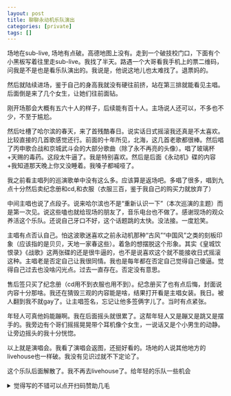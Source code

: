 ```yaml
---
layout: post
title: 聊聊永动机乐队演出 
categories: [private]
tags: []
---
```



场地在sub-live, 场地有点破。高德地图上没有。走到一个破技校门口，下面有个小黑板写着往里走sub-live。我找了半天。路遇一个大哥看我手机上的票二维码，问我是不是也是看乐队演出的。我说是，他说这地儿也太难找了。退票妈的。

然后就陆续进场，鉴于自己的身高我就没有硬往前挤，站在第三排就能看见主唱。后面倒是来了几个女生，让她们往前面钻。

刚开场那会大概有五六十人的样子，后续能有百十人。主场说人还可以，不多也不少，不至于尴尬。

然后吐槽了哈尔滨的春天，来了首残酷春日。说实话日式摇滚我还真是不太喜欢。比较直接的几首歌感觉还行。前面的十年所见，北海，这几首老歌都很棒。然后唱了丙申歌合战和京城武斗会的大部分歌曲（除了永不再亮的头像）。唱了玻璃杯+天赐的毒药。这段太牛逼了。我是特别喜欢。然后是后面《永动机》碟的内容+我知道那天晚上你又没睡着。我嗓子都喊哑了。

我之前看主唱列的巡演歌单中没有这么多。应该算是返场吧。多唱了很多，唱到九点十分然后卖纪念册和cd,和衣服（衣服三百，鉴于我自己的购买力就放弃了）

中间主唱也说了点段子。说来哈尔滨也不是“重新认识一下”（本次巡演的主题）而是第一次见。说这些嗑也就给现场的朋友了，音乐电台也不做了。感谢现场的观众养活这个乐队。还说自己牙口不好，这个话题跳的太快。没法接。一度尬笑。

主唱有点否认自己。怕这波歌迷喜欢之前永动机那种“古风”“中国风”之类的刻板印象（应该指的是贝贝，天地一家春这些）。着急的想摆脱这个形象。其实《皇城饮恨录》《战歌》这两张碟的还是很牛逼的，也不是说喜欢这个就不能接收日式摇滚这种。主唱老是否定自己让我很同情。我也是每年都在否定自己觉得自己傻逼。觉得自己过去也没啥闪光点。过去一直存在。否定没有意思。


售后签只买了纪念册（cd用不到衣服也用不到）。纪念册买了也有点后悔，封面说内容十分那啥。我还在猜毁三观的内容能是啥，结果打开看是主唱女装。我日。被人翻到我不就gay了。让主唱签名，忘记让他多签俩字儿了。当时有点紧张。


年轻人可真他妈能蹦啊。我在后面摇头就很累了。这帮年轻人又是蹦又是跳又是摆手的。我旁边有个哥们摇摇晃晃带个耳机像个女生，一说话又是个小男生的动静。让旁边摇头的我十分恍惚。


以上就是演唱会。我看了演唱会返图，还挺好看的。场地的人说其他地方的livehouse也一样破。我没有见识过就不下定论了。

这个乐队后面解散了。我不再去livehouse了。给年轻的乐队一些机会




<details>
<summary>觉得写的不错可以点开扫码赞助几毛</summary>
<img src="https://wanghenshui.github.io/assets/wepay.png" alt="微信转账">
</details>
